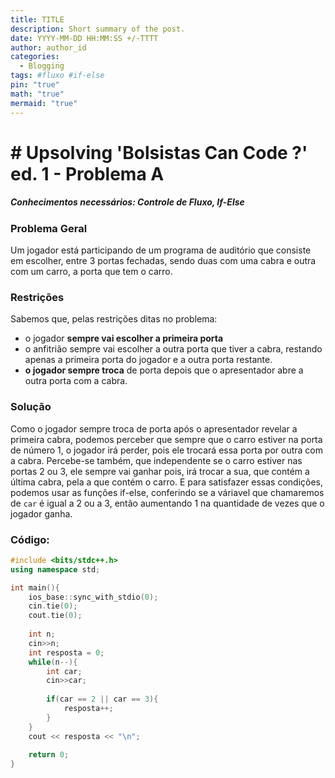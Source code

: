 ```yaml
---
title: TITLE
description: Short summary of the post.
date: YYYY-MM-DD HH:MM:SS +/-TTTT
author: author_id
categories:
  - Blogging
tags: #fluxo #if-else
pin: "true"
math: "true"
mermaid: "true"
---
```

# # Upsolving 'Bolsistas Can Code ?' ed. 1 - Problema A
##### Conhecimentos necessários: Controle de Fluxo, If-Else
### Problema Geral
Um jogador está participando de um programa de auditório que consiste em escolher, entre 3 portas fechadas, sendo duas com uma cabra e outra com um carro, a porta que tem o carro. 
### Restrições
Sabemos que, pelas restrições ditas no problema:
- o jogador **sempre vai escolher a primeira porta**
- o anfitrião sempre vai escolher a outra porta que tiver a cabra, restando apenas a primeira porta do jogador e a outra porta restante. 
- **o jogador sempre troca** de porta depois que o apresentador abre a outra porta com a cabra.
### Solução
Como o jogador sempre troca de porta após o apresentador revelar a primeira cabra, podemos perceber que sempre que o carro estiver na porta de número 1, o jogador irá perder, pois ele trocará essa porta por outra com a cabra.
Percebe-se também, que independente se o carro estiver nas portas 2 ou 3, ele sempre vai ganhar pois, irá trocar a sua, que contém a última cabra, pela a que contém o carro. 
E para satisfazer essas condições, podemos usar as funções if-else, conferindo se a váriavel que chamaremos de ```car``` é igual a 2 ou a 3, então aumentando 1 na quantidade de vezes que o jogador ganha.

### Código:
```cpp
#include <bits/stdc++.h>
using namespace std;

int main(){
	ios_base::sync_with_stdio(0);
	cin.tie(0);
	cout.tie(0);
	
	int n; 
	cin>>n;
	int resposta = 0;
	while(n--){
		int car;
		cin>>car;
		
		if(car == 2 || car == 3){
			resposta++;
		}
	}
	cout << resposta << "\n";
	
	return 0;
}
```
